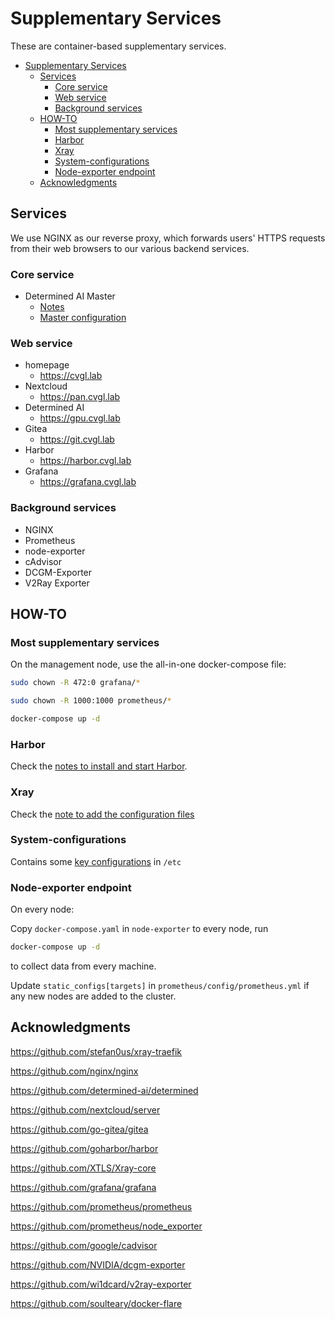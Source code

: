 # Supplementary Services

These are container-based supplementary services.

- [Supplementary Services](#supplementary-services)
  - [Services](#services)
    - [Core service](#core-service)
    - [Web service](#web-service)
    - [Background services](#background-services)
  - [HOW-TO](#how-to)
    - [Most supplementary services](#most-supplementary-services)
    - [Harbor](#harbor)
    - [Xray](#xray)
    - [System-configurations](#system-configurations)
    - [Node-exporter endpoint](#node-exporter-endpoint)
  - [Acknowledgments](#acknowledgments)

## Services

We use NGINX as our reverse proxy, which forwards users' HTTPS requests from their web browsers to our various backend services.

### Core service

- Determined AI Master
  - [Notes](determined/README.md)
  - [Master configuration](determined/master.yaml)

### Web service

- homepage
  - https://cvgl.lab
- Nextcloud
  - https://pan.cvgl.lab
- Determined AI
  - https://gpu.cvgl.lab
- Gitea
  - https://git.cvgl.lab
- Harbor
  - https://harbor.cvgl.lab
- Grafana
  - https://grafana.cvgl.lab

### Background services

- NGINX
- Prometheus
- node-exporter
- cAdvisor
- DCGM-Exporter
- V2Ray Exporter

## HOW-TO

### Most supplementary services

On the management node, use the all-in-one docker-compose file:

```bash
sudo chown -R 472:0 grafana/*

sudo chown -R 1000:1000 prometheus/*

docker-compose up -d
```

### Harbor

Check the [notes to install and start Harbor](harbor/README.md).

### Xray

Check the [note to add the configuration files](xray/README.md)

### System-configurations

Contains some [key configurations](system-configurations/etc) in `/etc`

### Node-exporter endpoint

On every node:

Copy `docker-compose.yaml` in `node-exporter` to every node, run

```bash
docker-compose up -d
```

to collect data from every machine.

Update `static_configs[targets]` in `prometheus/config/prometheus.yml` if any new nodes are added to the cluster.

## Acknowledgments

https://github.com/stefan0us/xray-traefik

https://github.com/nginx/nginx

https://github.com/determined-ai/determined

https://github.com/nextcloud/server

https://github.com/go-gitea/gitea

https://github.com/goharbor/harbor

https://github.com/XTLS/Xray-core

https://github.com/grafana/grafana

https://github.com/prometheus/prometheus

https://github.com/prometheus/node_exporter

https://github.com/google/cadvisor

https://github.com/NVIDIA/dcgm-exporter

https://github.com/wi1dcard/v2ray-exporter

https://github.com/soulteary/docker-flare

